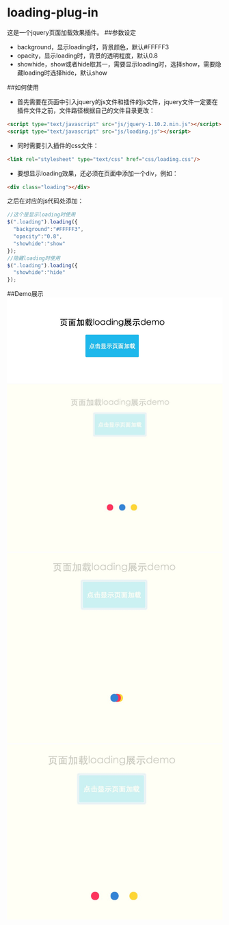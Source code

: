 # loading-plug-in
这是一个jquery页面加载效果插件。
##参数设定
* background，显示loading时，背景颜色，默认#FFFFF3
* opacity，显示loading时，背景的透明程度，默认0.8
* showhide，show或者hide取其一，需要显示loading时，选择show，需要隐藏loading时选择hide，默认show

##如何使用
* 首先需要在页面中引入jquery的js文件和插件的js文件，jquery文件一定要在插件文件之前，文件路径根据自己的文件目录更改：
```html
<script type="text/javascript" src="js/jquery-1.10.2.min.js"></script>
<script type="text/javascript" src="js/loading.js"></script>
```
* 同时需要引入插件的css文件：
```html
<link rel="stylesheet" type="text/css" href="css/loading.css"/>
```
* 要想显示loading效果，还必须在页面中添加一个div，例如：
```html
<div class="loading"></div>
```
之后在对应的js代码处添加：
```javascript
//这个是显示loading时使用
$(".loading").loading({
  "background":"#FFFFF3",
  "opacity":"0.8",
  "showhide":"show"
});
//隐藏loading时使用
$(".loading").loading({
  "showhide":"hide"
});
```

##Demo展示
![demo效果](https://github.com/RedstoneCMX/loading-plug-in/blob/master/showimages/show1.png)
![demo效果](https://github.com/RedstoneCMX/loading-plug-in/blob/master/showimages/show2.png)
![demo效果](https://github.com/RedstoneCMX/loading-plug-in/blob/master/showimages/show3.png)
![demo效果](https://github.com/RedstoneCMX/loading-plug-in/blob/master/showimages/show4.png)
